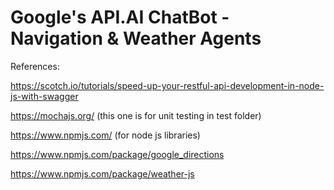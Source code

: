 # Google's API.AI ChatBot - Navigation & Weather Agents

References:


https://scotch.io/tutorials/speed-up-your-restful-api-development-in-node-js-with-swagger

https://mochajs.org/ (this one is for unit testing in test folder)

https://www.npmjs.com/ (for node js libraries)

https://www.npmjs.com/package/google_directions

https://www.npmjs.com/package/weather-js
